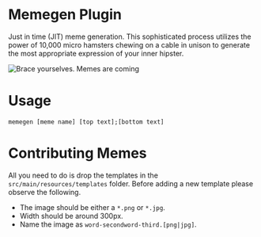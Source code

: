 # Memegen Plugin

Just in time (JIT) meme generation. This sophisticated process utilizes the power
of 10,000 micro hamsters chewing on a cable in unison to generate the most appropriate
expression of your inner hipster. 

![Brace yourselves. Memes are coming](/uploads/19fabeb2ab6a92213a5732c76dee9314/b130c7e4-ae98-4ac8-a1b4-27220b5803b5.jpg)

# Usage 

```
memegen [meme name] [top text];[bottom text]
```

# Contributing Memes

All you need to do is drop the templates in the `src/main/resources/templates` folder.
Before adding a new template please observe the following.

* The image should be either a `*.png` or `*.jpg`.
* Width should be around 300px.
* Name the image as `word-secondword-third.[png|jpg]`.